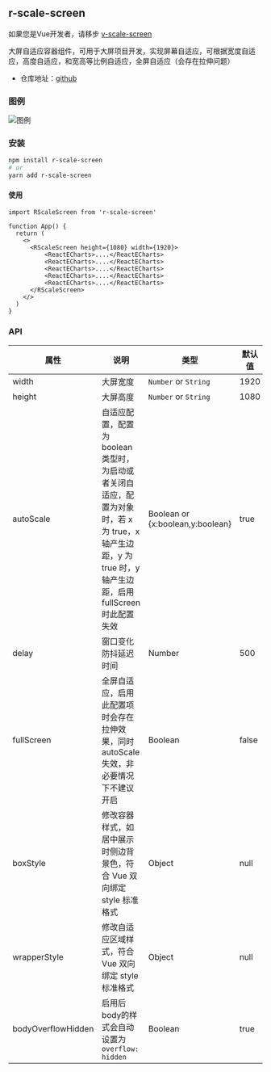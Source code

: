 ## r-scale-screen

如果您是Vue开发者，请移步 [v-scale-screen](https://github.com/Alfred-Skyblue/v-scale-screen)

大屏自适应容器组件，可用于大屏项目开发，实现屏幕自适应，可根据宽度自适应，高度自适应，和宽高等比例自适应，全屏自适应（会存在拉伸问题）

- 仓库地址：[github](https://github.com/Alfred-Skyblue/r-scale-screen)

### 图例

![图例](./dev/assets/scale_screen.gif)

### 安装

```bash
npm install r-scale-screen
# or
yarn add r-scale-screen
```


#### 使用

```tsx
import RScaleScreen from 'r-scale-screen'

function App() {
  return (
    <>
      <RScaleScreen height={1080} width={1920}>
          <ReactECharts>....</ReactECharts>
          <ReactECharts>....</ReactECharts>
          <ReactECharts>....</ReactECharts>
          <ReactECharts>....</ReactECharts>
          <ReactECharts>....</ReactECharts>
      </RScaleScreen>
    </>
  )
}
```

### API

| 属性                 | 说明                                                                                                 | 类型                               | 默认值   |
|--------------------|----------------------------------------------------------------------------------------------------|----------------------------------|-------|
| width              | 大屏宽度                                                                                               | `Number` or `String`             | 1920  |
| height             | 大屏高度                                                                                               | `Number` or `String`             | 1080  |
| autoScale          | 自适应配置，配置为 boolean 类型时，为启动或者关闭自适应，配置为对象时，若 x 为 true，x 轴产生边距，y 为 true 时，y 轴产生边距，启用 fullScreen 时此配置失效 | Boolean or {x:boolean,y:boolean} | true  |
| delay              | 窗口变化防抖延迟时间                                                                                         | Number                           | 500   |
| fullScreen         | 全屏自适应，启用此配置项时会存在拉伸效果，同时 autoScale 失效，非必要情况下不建议开启                                                   | Boolean                          | false |
| boxStyle           | 修改容器样式，如居中展示时侧边背景色，符合 Vue 双向绑定 style 标准格式                                                          | Object                           | null  |
| wrapperStyle       | 修改自适应区域样式，符合 Vue 双向绑定 style 标准格式                                                                   | Object                           | null  |
| bodyOverflowHidden | 启用后body的样式会自动设置为 `overflow: hidden`                                                                  | Boolean                          | true  |
